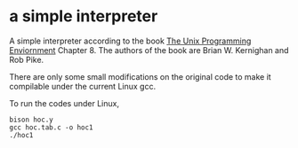 a simple interpreter
====================
A simple interpreter according to the book [The Unix Programming Enviornment](https://www.amazon.com/Unix-Programming-Environment-Prentice-Hall-Software-dp-0139376992/dp/0139376992/ref=mt_hardcover?_encoding=UTF8) Chapter 8. The authors of the book are Brian W. Kernighan and Rob Pike.

There are only some small modifications on the original code to make it compilable under the current Linux gcc.

To run the codes under Linux,
```
bison hoc.y
gcc hoc.tab.c -o hoc1
./hoc1
```

